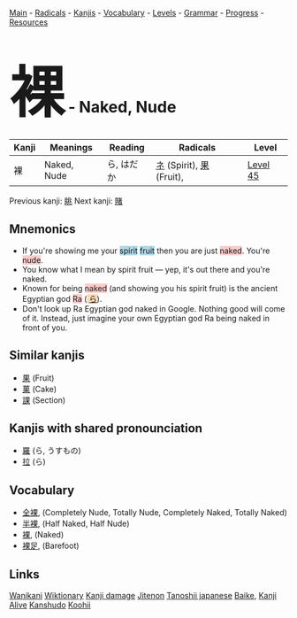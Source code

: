 <style> bigfont {font-size: 100px}</style>
[Main](../README.md) -
[Radicals](../radicals.md) -
[Kanjis](../kanjis.md) -
[Vocabulary](../vocabulary.md) -
[Levels](../levels.md) -
[Grammar](../grammar.md) - 
[Progress](../progress.md) -
[Resources](../resources.md)
# <bigfont> 裸</bigfont> - Naked, Nude 

| Kanji | Meanings | Reading | Radicals | Level |
| --- | --- | --- | --- | --- |
| 裸 | Naked, Nude | ら, はだか | [ネ](../radicals/ネ.md) (Spirit), [果](../radicals/果.md) (Fruit),  | [Level 45](../levels/wk_level45.md) |

Previous kanji: [眺](眺.md) Next kanji: [賭](賭.md) 

## Mnemonics
 * If you're showing me your <span style="background-color:#ADD8E6"> spirit</span> <span style="background-color:#ADD8E6"> fruit</span> then you are just <span style="background-color:#ffcccb"> naked</span>. You're <span style="background-color:#ffcccb"> nude</span>.
* You know what I mean by spirit fruit –– yep, it's out there and you're naked.
* Known for being <span style="background-color:#ffcccb"> naked</span> (and showing you his spirit fruit) is the ancient Egyptian god <span style="background-color:#ffcccb"> Ra</span> (<span style="background-color:#fed8b1"> [ら](https://jisho.org/search/ら)</span>).
* Don't look up Ra Egyptian god naked in Google. Nothing good will come of it. Instead, just imagine your own Egyptian god Ra being naked in front of you.


## Similar kanjis
 * [果](果.md) (Fruit)
* [菓](菓.md) (Cake)
* [課](課.md) (Section)



## Kanjis with shared pronounciation
 * [羅](羅.md) (ら, うすもの)
* [拉](拉.md) (ら)



## Vocabulary
 * [全裸](../vocabulary/裸.md), (Completely Nude, Totally Nude, Completely Naked, Totally Naked)
* [半裸](../vocabulary/裸.md), (Half Naked, Half Nude)
* [裸](../vocabulary/裸.md), (Naked)
* [裸足](../vocabulary/裸.md), (Barefoot)




## Links 


[Wanikani](https://www.wanikani.com/kanji/裸)
[Wiktionary](https://en.wiktionary.org/wiki/裸)
[Kanji damage](http://www.kanjidamage.com/kanji/search?utf8=✓&q=裸)
[Jitenon](https://jitenon.com/kanji/裸)
[Tanoshii japanese](https://www.tanoshiijapanese.com/dictionary/kanji.cfm?k=裸)
[Baike](https://baike.baidu.com/item/裸),
[Kanji Alive](https://app.kanjialive.com/裸)
[Kanshudo](https://www.kanshudo.com/searchmn?q=裸)
[Koohii](https://kanji.koohii.com/study/kanji/裸)
